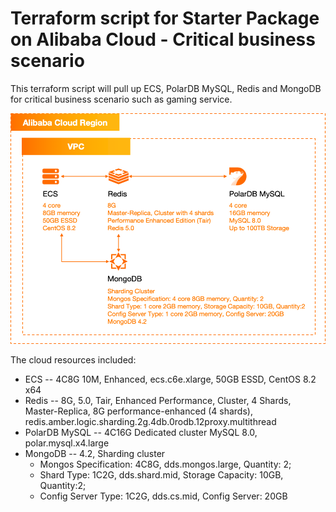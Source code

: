# Terraform script for Starter Package on Alibaba Cloud - Critical business scenario
This terraform script will pull up ECS, PolarDB MySQL, Redis and MongoDB for critical business scenario such as gaming service.

![image.png](https://github.com/alibabacloud-howto/terraform-templates/raw/master/starter-package/critical-business/archi-critical-business.png)

The cloud resources included:
- ECS -- 4C8G 10M, Enhanced, ecs.c6e.xlarge, 50GB ESSD, CentOS 8.2 x64
- Redis -- 8G, 5.0, Tair, Enhanced Performance, Cluster, 4 Shards, Master-Replica, 8G performance-enhanced (4 shards), redis.amber.logic.sharding.2g.4db.0rodb.12proxy.multithread
- PolarDB MySQL -- 4C16G Dedicated cluster MySQL 8.0, polar.mysql.x4.large
- MongoDB -- 4.2, Sharding cluster
  - Mongos Specification: 4C8G, dds.mongos.large, Quantity: 2;
  - Shard Type: 1C2G, dds.shard.mid, Storage Capacity: 10GB, Quantity:2;
  - Config Server Type: 1C2G, dds.cs.mid, Config Server: 20GB